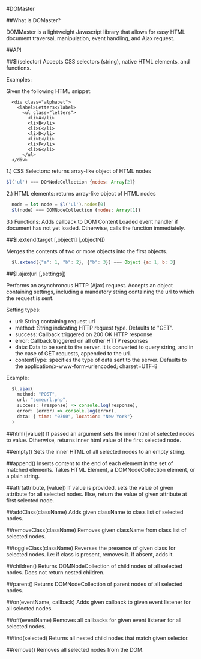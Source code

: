 #DOMaster

##What is DOMaster?

DOMMaster is a lightweight Javascript library that allows for easy HTML document traversal, manipulation, event handling, and Ajax request.

##API

##$l(selector)
Accepts CSS selectors (string), native HTML elements, and functions.

Examples:

Given the following HTML snippet:

```    
  <div class="alphabet">
    <label>Letters</label>
      <ul class="letters">
        <li>A</li>
        <li>B</li>
        <li>C</li>
        <li>D</li>
        <li>E</li>
        <li>F</li>
        <li>G</li>
      </ul>
  </div>

```
1.) CSS Selectors: returns array-like object of HTML nodes  
```js
$l('ul') === DOMNodeCollection {nodes: Array[2]}
```
2.) HTML elements: returns array-like object of HTML nodes
```js
  node = let node = $l('ul').nodes[0]
  $l(node) === DOMNodeCollection {nodes: Array[1]}
```
3.) Functions: Adds callback to DOM Content Loaded event handler if document has not yet loaded. Otherwise, calls the function immediately.

##$l.extend(target [,object1] [,objectN])

Merges the contents of two or more objects into the first objects.

```js
  $l.extend({"a": 1, "b": 2}, {"b": 3}) === Object {a: 1, b: 3}
```

##$l.ajax(url [,settings])

Performs an asynchronous HTTP (Ajax) request. Accepts an object containing settings, including a mandatory string containing the url to which the request is sent.

Setting types:

* url: String containing request url
* method: String indicating HTTP request type. Defaults to "GET".
* success: Callback triggered on 200 OK HTTP response
* error: Callback triggered on all other HTTP responses
* data: Data to be sent to the server. It is converted to query string, and in the case of GET requests, appended to the url.
* contentType: specifies the type of data sent to the server. Defaults to the application/x-www-form-urlencoded; charset=UTF-8

Example:

```js
  $l.ajax(
    method: "POST",
    url: "someurl.php",
    success: (response) => console.log(response),
    error: (error) => console.log(error),
    data: { time: "0300", location: "New York"}
  )
```

##html([value])
If passed an argument sets the inner html of selected nodes to value. Otherwise, returns inner html value of the first selected node.

##empty()
Sets the inner HTML of all selected nodes to an empty string.

##append()
Inserts content to the end of each element in the set of matched elements. Takes HTML Element, a DOMNodeCollection element, or a plain string.

##attr(attribute, [value])
If value is provided, sets the value of given attribute for all selected nodes. Else, return the value of given attribute at first selected node.

##addClass(className)
Adds given className to class list of selected nodes.

##removeClass(className)
Removes given className from class list of selected nodes.

##toggleClass(className)
Reverses the presence of given class for selected nodes. I.e: if class is present, removes it. If absent, adds it.

##children()
Returns DOMNodeCollection of child nodes of all selected nodes. Does not return nested children.

##parent()
Returns DOMNodeCollection of parent nodes of all selected nodes.

##on(eventName, callback)
Adds given callback to given event listener for all selected nodes.

##off(eventName)
Removes all callbacks for given event listener for all selected nodes.

##find(selected)
Returns all nested child nodes that match given selector.

##remove()
Removes all selected nodes from the DOM.
